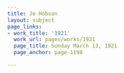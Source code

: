```yaml
---
title: Jo Hobson
layout: subject
page_links:
- work_title: '1921'
  work_url: pages/works/1921
  page_title: Sunday March 13, 1921
  page_anchor: page-1198

---
```

